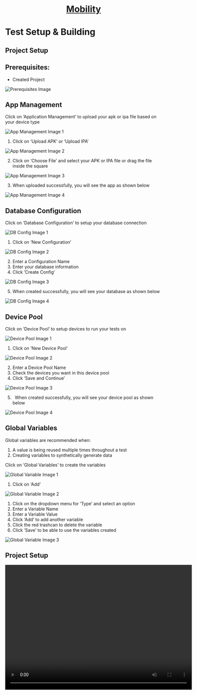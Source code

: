 <h1 style="text-align: center; text-decoration:underline; font-weight: bold;">Mobility</h1>

# Test Setup & Building

## Project Setup <!-- {docsify-ignore} --> 

## Prerequisites:
- Created Project 


![Prerequisites Image](../../_media/_mobileimages/Project_Setup_Prerequisites.png)

## App Management
Click on ‘Application Management’ to upload your apk or ipa file based on your device type

![App Management Image 1](../../_media/_mobileimages/Project_Setup_App_Management_1.png)


1. Click on ‘Upload APK’ or ‘Upload IPA’

![App Management Image 2](../../_media/_mobileimages/Project_Setup_App_Management_2.png)

2. Click on ‘Choose File’ and select your APK or IPA file or drag the file inside the square

![App Management Image 3](../../_media/_mobileimages/Project_Setup_App_Management_3.png)

3. When uploaded successfully, you will see the app as shown below

![App Management Image 4](../../_media/_mobileimages/Project_Setup_App_Management_4.png)


## Database Configuration
Click on ‘Database Configuration’ to setup your database connection

![DB Config Image 1](../../_media/_mobileimages/Project_Setup_DB_Config_1.png)

1. Click on ‘New Configuration’

![DB Config Image  2](../../_media/_mobileimages/Project_Setup_DB_Config_2.png)

2. Enter a Configuration Name
3. Enter your database information
4. Click ‘Create Config’

![DB Config Image  3](../../_media/_mobileimages/Project_Setup_DB_Config_3.png)

5. When created successfully, you will see your database as shown below

![DB Config Image  4](../../_media/_mobileimages/Project_Setup_DB_Config_4.png)

## Device Pool
Click on ‘Device Pool’ to setup devices to run your tests on

![Device Pool Image 1](../../_media/_mobileimages/Project_Setup_Device_Pool_1.png)

1. Click on ‘New Device Pool’

![Device Pool Image 2](../../_media/_mobileimages/Project_Setup_Device_Pool_2.png)


2. Enter a Device Pool Name
3. Check the devices you want in this device pool
4. Click ‘Save and Continue’

![Device Pool Image 3](../../_media/_mobileimages/Project_Setup_Device_Pool_3.png)


5. ` `When created successfully, you will see your device pool as shown below

![Device Pool Image 4](../../_media/_mobileimages/Project_Setup_Device_Pool_4.png)

## Global Variables

Global variables are recommended when:

1. A value is being reused multiple times throughout a test
1. Creating variables to synthetically generate data

Click on ‘Global Variables’ to create the variables

![Global Variable Image 1](../../_media/_mobileimages/Project_Setup_Global_Variable_1.png)


1. Click on ‘Add’

![Global Variable Image 2](../../_media/_mobileimages/Project_Setup_Global_Variable_2.png)


1. Click on the dropdown menu for ‘Type’ and select an option
1. Enter a Variable Name
1. Enter a Variable Value
1. Click ‘Add’ to add another variable
1. Click the red trashcan to delete the variable
1. Click ‘Save’ to be able to use the variables created

![Global Variable Image 3](../../_media/_mobileimages/Project_Setup_Global_Variable_3.png)

## Project Setup

<video width="600px" height="400px" controls>
  <source src="/_webrepo/_projectcreation/../../_media/_videos/_webVideos/Clip9-worksheet2.mp4" type="video/mp4">
</video>

<!-- create project setup suite video -->